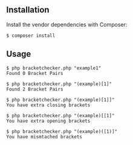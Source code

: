 ## Installation

Install the vendor dependencies with Composer:

    $ composer install

## Usage

    $ php bracketchecker.php "example1"
    Found 0 Bracket Pairs

    $ php bracketchecker.php "(example)[1]"
    Found 2 Bracket Pairs
    
    $ php bracketchecker.php "(example)[1]]"
    You have extra closing brackets
    
    $ php bracketchecker.php "(example)[[1]"
    You have extra opening brackets
    
    $ php bracketchecker.php "(example)([1)]"
    You have mismtached brackets

